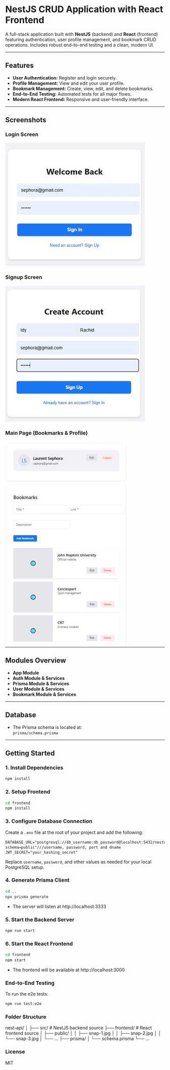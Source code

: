 # NestJS CRUD Application with React Frontend

A full-stack application built with **NestJS** (backend) and **React** (frontend) featuring authentication, user profile management, and bookmark CRUD operations. Includes robust end-to-end testing and a clean, modern UI.

---

## Features

- **User Authentication:** Register and login securely.
- **Profile Management:** View and edit your user profile.
- **Bookmark Management:** Create, view, edit, and delete bookmarks.
- **End-to-End Testing:** Automated tests for all major flows.
- **Modern React Frontend:** Responsive and user-friendly interface.

---

## Screenshots

### Login Screen
![Login Screen](frontend/public/snap-1.jpg)

### Signup Screen
![Signup Screen](frontend/public/snap-2.jpg)

### Main Page (Bookmarks & Profile)
![Main Page](frontend/public/snap-3.jpg)

---

## Modules Overview

- **App Module**
- **Auth Module & Services**
- **Prisma Module & Services**
- **User Module & Services**
- **Bookmark Module & Services**

---

## Database

- The Prisma schema is located at:  
  `prisma/schema.prisma`

---

## Getting Started

### 1. Install Dependencies
```bash
npm install
```
### 2. Setup Frontend
```bash
cd frontend
npm install
```
### 3. Configure Database Connection

Create a `.env` file at the root of your project and add the following:

```env
DATABASE_URL="postgresql://db_username:db_password@localhost:5432/nestdb?schema=public"///username, password, port and dname 
JWT_SECRET="your_hashing_secret"
```

Replace `username`, `password`, and other values as needed for your local PostgreSQL setup.

### 4. Generate Prisma Client
```bash
cd ..
npx prisma generate
```
- The server will listen at http://localhost:3333

### 5.  Start the Backend Server
```bash
npm run start
```

### 6.  Start the React Frontend
```bash
cd frontend
npm start
```
- The frontend will be available at http://localhost:3000

### End-to-End Testing
To run the e2e tests:
```bash
npm run test:e2e
```
### Folder Structure
nest-api/
│
├── src/                # NestJS backend source
├── frontend/           # React frontend source
│   ├── public/
│   │   ├── snap-1.jpg
│   │   ├── snap-2.jpg
│   │   └── snap-3.jpg
│   └── ...
├── prisma/
│   └── schema.prisma
└── ...

### License
MIT